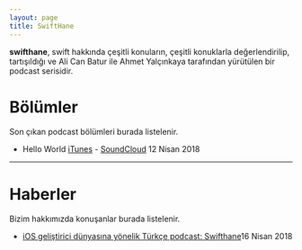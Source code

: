 ```yaml
---
layout: page
title: SwiftHane
---
```


__swifthane__, swift hakkında çeşitli konuların, çeşitli konuklarla değerlendirilip, tartışıldığı ve Ali Can Batur ile Ahmet Yalçınkaya tarafından yürütülen bir podcast serisidir.


# Bölümler

Son çıkan podcast bölümleri burada listelenir.

<ul class="posts">
	<li>Hello World         <a href="https://itunes.apple.com/tr/podcast/id1372006454">iTunes</a> - <a href="https://soundcloud.com/user-654571571/swifthane-hello-world">SoundCloud</a> <span class="when hidden-xs">12 Nisan 2018</span></li>
</ul>

<hr />

# Haberler

Bizim hakkımızda konuşanlar burada listelenir.

<ul class="posts">
	<li><a href="https://www.sihirlielma.com/2018/04/16/ios-gelistirici-dunyasina-yonelik-turkce-podcast-swifthane/">iOS geliştirici dünyasına yönelik Türkçe podcast: Swifthane</a><span class="when hidden-xs">16 Nisan 2018</span></li>
</ul>